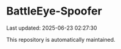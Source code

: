 # BattleEye-Spoofer

Last updated: 2025-06-23 02:27:30

This repository is automatically maintained.
